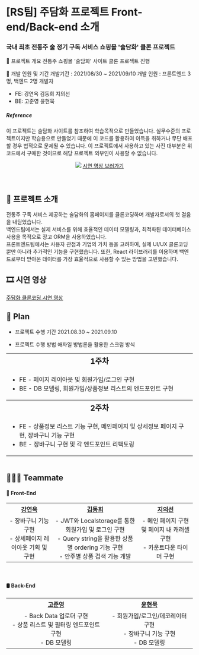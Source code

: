 # [RS팀] 주담화 프로젝트 Front-end/Back-end 소개

### 국내 최초 전통주 술 정기 구독 서비스 쇼핑몰 '술담화' 클론 프로젝트

📌 프로젝트 개요
전통주 쇼핑몰 '술담화' 사이트 클론 프로젝트 진행

📌 개발 인원 및 기간
개발기간 : 2021/08/30 ~ 2021/09/10
개발 인원 : 프론트엔드 3명, 백엔드 2명
개발자

- FE: 강연옥 김동희 지의선
- BE: 고준영 윤현묵

##### Reference

이 프로젝트는 술담화 사이트를 참조하여 학습목적으로 만들었습니다.
실무수준의 프로젝트이지만 학습용으로 만들었기 때문에 이 코드를 활용하여 이득을 취하거나 무단 배포할 경우 법적으로 문제될 수 있습니다.
이 프로젝트에서 사용하고 있는 사진 대부분은 위코드에서 구매한 것이므로 해당 프로젝트 외부인이 사용할 수 없습니다.



<div id=header align="center">
  <img src="https://jeju-monthang-jw.s3.ap-northeast-2.amazonaws.com/uploads/guesthouse_photos/Screen_Shot_2021-09-10_at_6.25.00_PM.png">
  <a href="https://youtu.be/tThYy28aRaU">시연 영상 보러가기</a>
</div>

<br>


<br>

## 📌 프로젝트 소개

전통주 구독 서비스 제공하는 술담화의 홈페이지를 클론코딩하며 개발자로서의 첫 걸음을 내딛었습니다.<br>
백엔드팀에서는 실제 서비스를 위해 효율적인 데이터 모델링과, 최적화된 데이터베이스 사용을 목적으로 장고 ORM을 사용하였습니다.<br>
프론트엔드팀에서는 사용자 관점과 기업의 가치 등을 고려하여, 실제 UI/UX 클론코딩 뿐만 아니라 추가적인 기능을 구현했습니다. 또한, React 라이브러리를 이용하며 백엔드로부터 받아온 데이터를 가장 효율적으로 사용할 수 있는 방법을 고민했습니다.<br>



## 🎞 시연 영상

<a href="https://youtu.be/tThYy28aRaU">주담화 클론코딩 시연 영상</a>


## 📅 Plan

* 프로젝트 수행 기간
  2021.08.30 ~ 2021.09.10

* 프로젝트 수행 방법
  애자일 방법론을 활용한 스크럼 방식 

<table style="text-align:center; margin:auto;">
  <tr>
    <th colspan="4" style="font-size:20px">1주차</th>
  </tr>
  <tr>
    <td colspan="4">
      <ul style="text-align:left">
        <li> FE - 페이지 레이아웃 및 회원가입/로그인 구현</li>
        <li> BE - DB 모델링, 회원가입/상품정보 리스트의 엔드포인트 구현</li>
      </ul>
    </td>
  </tr>
  <tr>
    <th colspan="4" style="font-size:20px">2주차</th>
  </tr>
  <tr>
    <td colspan="4">
      <ul style="text-align:left">
        <li> FE - 상품정보 리스트 기능 구현, 메인페이지 및 상세정보 페이지 구현, 장바구니 기능 구현</li>
        <li> BE - 장바구니 구현 및 각 엔드포인트 리팩토링</li>
      </ul>
    </td>
  </tr>
  </table>

<br>

## 👨‍👩‍👧 Teammate

<div id=teammate>
  <h4> 🎨 Front-End </h4>
  <table style="text-align:center;">
    <tr>
      <th><a href="https://github.com/janine-kang">강연옥</a></th>
      <th><a href="https://github.com/dev-bomdong">김동희</a></th>
      <th><a href="https://github.com/esphoenixc">지의선</a></th>
    </tr>
    <tr>
      <td>
        - 장바구니 기능 구현<br>
        - 상세페이지 레이아웃 기획 및 구현
      </td>
      <td>
        - JWT와 Localstorage를 통한 회원가입 및 로그인 구현<br>
        - Query string을 활용한 상품별 ordering 기능 구현<br>
        - 안주별 상품 검색 기능 개발
      </td>
      <td>
        - 메인 페이지 구현 및 페이지 내 캐러셀 구현<br>
        - 카운트다운 타이머 구현
      </td>
    </tr>
  </table>
  <br>
  <h4> 🛢 Back-End </h4>
  <table style="text-align:center;">
    <tr>
      <th><a href="https://github.com/jay95ko">고준영</a></th>
      <th><a href="https://github.com/fall031-muk">윤현묵</a></th>
    </tr>
    <tr>
      <td>
        - Back Data 업로더 구현<br>
        - 상품 리스트 및 필터링 엔드포인트 구현<br>
        - DB 모델링
      </td>
      <td>
        - 회원가입/로그인/데코레이터 구현<br>
        - 장바구니 기능 구현<br>
        - DB 모델링
      </td>
    </tr>       
  </table>
  <br>
  
</div>

<br>

